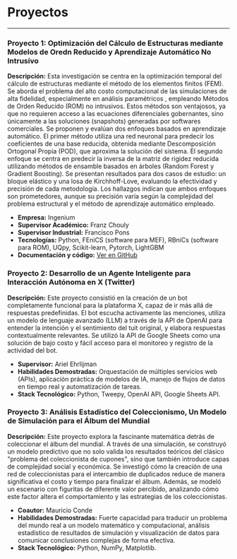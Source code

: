 # Proyectos

---

### Proyecto 1: Optimización del Cálculo de Estructuras mediante Modelos de Oredn Reducido y Aprendizaje Automático No Intrusivo

**Descripción:** Esta investigación se centra en la optimización temporal del cálculo de estructuras mediante el método de los elementos finitos (FEM). 
Se aborda el problema del alto costo computacional de las simulaciones de alta fidelidad, especialmente en análisis paramétricos , empleando Métodos de Orden Reducido (ROM) no intrusivos. 
Estos métodos son ventajosos, ya que no requieren acceso a las ecuaciones diferenciales gobernantes, sino únicamente a las soluciones (snapshots) generadas por softwares comerciales. 
Se proponen y evalúan dos enfoques basados en aprendizaje automático. El primer método utiliza una red neuronal para predecir los coeficientes de una base reducida, obtenida mediante Descomposición Ortogonal Propia (POD), que aproxima la solución del sistema. 
El segundo enfoque se centra en predecir la inversa de la matriz de rigidez reducida utilizando métodos de ensamble basados en árboles (Random Forest y Gradient Boosting). 
Se presentan resultados para dos casos de estudio: un bloque elástico y una losa de Kirchhoff-Love, evaluando la efectividad y precisión de cada metodología. 
Los hallazgos indican que ambos enfoques son prometedores, aunque su precisión varía según la complejidad del problema estructural y el método de aprendizaje automático empleado.

* **Empresa:** Ingenium
* **Supervisor Académico:** Franz Chouly
* **Supervisor Industrial:** Francisco Pons
* **Tecnologías:** Python, FEniCS (software para MEF), RBniCs (software para ROM), UQpy, Scikit-learn, Pytorch, LightGBM
* **Documentación y código:** [Ver en GitHub](https://github.com/matias-ingenium/Optimizacion_del_calculo_de_estructuras_con_ML)


### Proyecto 2: Desarrollo de un Agente Inteligente para Interacción Autónoma en X (Twitter)

**Descripción:** Este proyecto consistió en la creación de un bot completamente funcional para la plataforma X, capaz de ir más allá de respuestas predefinidas. El bot escucha activamente las menciones, utiliza un modelo de lenguaje avanzado (LLM) a través de la API de OpenAI para entender la intención y el sentimiento del tuit original, y elabora respuestas contextualmente relevantes. Se utilizó la API de Google Sheets como una solución de bajo costo y fácil acceso para el monitoreo y registro de la actividad del bot.

* **Supervisor:** Ariel Ehrlijman
* **Habilidades Demostradas:** Orquestación de múltiples servicios web (APIs), aplicación práctica de modelos de IA, manejo de flujos de datos en tiempo real y automatización de tareas.
* **Stack Tecnológico:** Python, Tweepy, OpenAI API, Google Sheets API.


### Proyecto 3: Análisis Estadístico del Coleccionismo, Un Modelo de Simulación para el Álbum del Mundial

**Descripción:** Este proyecto explora la fascinante matemática detrás de coleccionar el álbum del mundial. A través de una simulación, se construyó un modelo predictivo que no solo valida los resultados teóricos del clásico "problema del coleccionista de cupones", sino que también introduce capas de complejidad social y económica. Se investigó cómo la creación de una red de coleccionistas para el intercambio de duplicados reduce de manera significativa el costo y tiempo para finalizar el álbum. Además, se modeló un escenario con figuritas de diferente valor percibido, analizando cómo este factor altera el comportamiento y las estrategias de los coleccionistas.

* **Coautor:** Mauricio Conde
* **Habilidades Demostradas:** Fuerte capacidad para traducir un problema del mundo real a un modelo matemático y computacional, análisis estadístico de resultados de simulación y visualización de datos para comunicar conclusiones complejas de forma efectiva.
* **Stack Tecnológico:** Python, NumPy, Matplotlib.
